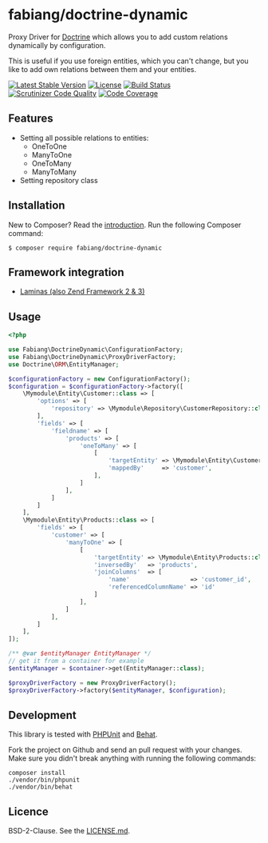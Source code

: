 # fabiang/doctrine-dynamic

Proxy Driver for [Doctrine](http://doctrine-project.org/) which allows you to add
custom relations dynamically by configuration.

This is useful if you use foreign entities, which you can't change, but you like
to add own relations between them and your entities.

[![Latest Stable Version](https://poser.pugx.org/fabiang/doctrine-dynamic/version)](https://packagist.org/packages/fabiang/doctrine-dynamic)
[![License](https://poser.pugx.org/fabiang/doctrine-dynamic/license)](https://packagist.org/packages/fabiang/doctrine-dynamic)
[![Build Status](https://travis-ci.com/fabiang/doctrine-dynamic.svg?branch=master)](https://travis-ci.com/fabiang/doctrine-dynamic)
[![Scrutinizer Code Quality](https://scrutinizer-ci.com/g/fabiang/doctrine-dynamic/badges/quality-score.png?b=master)](https://scrutinizer-ci.com/g/fabiang/doctrine-dynamic/?branch=master)
[![Code Coverage](https://scrutinizer-ci.com/g/fabiang/doctrine-dynamic/badges/coverage.png?b=master)](https://scrutinizer-ci.com/g/fabiang/doctrine-dynamic/?branch=master)

## Features

* Setting all possible relations to entities:
  * OneToOne
  * ManyToOne
  * OneToMany
  * ManyToMany
* Setting repository class

## Installation

New to Composer? Read the [introduction](https://getcomposer.org/doc/00-intro.md#introduction). Run the following Composer command:

```console
$ composer require fabiang/doctrine-dynamic
```

## Framework integration

* [Laminas (also Zend Framework 2 & 3)](https://github.com/fabiang/doctrine-dynamic-laminas)

## Usage

```php
<?php

use Fabiang\DoctrineDynamic\ConfigurationFactory;
use Fabiang\DoctrineDynamic\ProxyDriverFactory;
use Doctrine\ORM\EntityManager;

$configurationFactory = new ConfigurationFactory();
$configuration = $configurationFactory->factory([
    \Mymodule\Entity\Customer::class => [
        'options' => [
            'repository' => \Mymodule\Repository\CustomerRepository::class,
        ],
        'fields' => [
            'fieldname' => [
                'products' => [
                    'oneToMany' => [
                        [
                            'targetEntity' => \Mymodule\Entity\Customer::class,
                            'mappedBy'     => 'customer',
                        ],
                    ]
                ],
            ]
        ]
    ],
    \Mymodule\Entity\Products::class => [
        'fields' => [
            'customer' => [
                'manyToOne' => [
                    [
                        'targetEntity' => \Mymodule\Entity\Products::class,
                        'inversedBy'   => 'products',
                        'joinColumns'  => [
                            'name'                 => 'customer_id',
                            'referencedColumnName' => 'id'
                        ]
                    ],
                ]
            ],
        ]
    ],
]);

/** @var $entityManager EntityManager */
// get it from a container for example
$entityManager = $container->get(EntityManager::class);

$proxyDriverFactory = new ProxyDriverFactory();
$proxyDriverFactory->factory($entityManager, $configuration);
```

## Development

This library is tested with [PHPUnit](https://phpunit.de/) and [Behat](http://behat.org/).

Fork the project on Github and send an pull request with your changes.
Make sure you didn't break anything with running the following commands:

```console
composer install
./vendor/bin/phpunit
./vendor/bin/behat
```

## Licence

BSD-2-Clause. See the [LICENSE.md](LICENSE.md).
